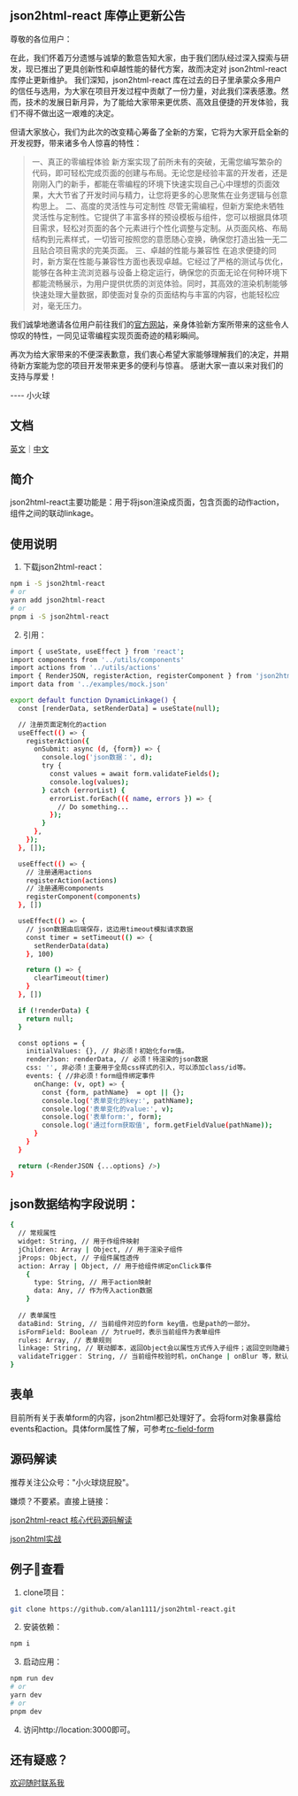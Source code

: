 ## json2html-react 库停止更新公告
尊敬的各位用户：

在此，我们怀着万分遗憾与诚挚的歉意告知大家，由于我们团队经过深入探索与研发，现已推出了更具创新性和卓越性能的替代方案，故而决定对 json2html-react 库停止更新维护。
我们深知，json2html-react 库在过去的日子里承蒙众多用户的信任与选用，为大家在项目开发过程中贡献了一份力量，对此我们深表感激。然而，技术的发展日新月异，为了能给大家带来更优质、高效且便捷的开发体验，我们不得不做出这一艰难的决定。

但请大家放心，我们为此次的改变精心筹备了全新的方案，它将为大家开启全新的开发视野，带来诸多令人惊喜的特性：
> 一、真正的零编程体验
新方案实现了前所未有的突破，无需您编写繁杂的代码，即可轻松完成页面的创建与布局。无论您是经验丰富的开发者，还是刚刚入门的新手，都能在零编程的环境下快速实现自己心中理想的页面效果，大大节省了开发时间与精力，让您将更多的心思聚焦在业务逻辑与创意构思上。
> 二、高度的灵活性与可定制性
尽管无需编程，但新方案绝未牺牲灵活性与定制性。它提供了丰富多样的预设模板与组件，您可以根据具体项目需求，轻松对页面的各个元素进行个性化调整与定制。从页面风格、布局结构到元素样式，一切皆可按照您的意愿随心变换，确保您打造出独一无二且贴合项目需求的完美页面。
> 三、卓越的性能与兼容性
在追求便捷的同时，新方案在性能与兼容性方面也表现卓越。它经过了严格的测试与优化，能够在各种主流浏览器与设备上稳定运行，确保您的页面无论在何种环境下都能流畅展示，为用户提供优质的浏览体验。同时，其高效的渲染机制能够快速处理大量数据，即使面对复杂的页面结构与丰富的内容，也能轻松应对，毫无压力。

我们诚挚地邀请各位用户前往我们的[官方网站](https://i-simple.fun/)，亲身体验新方案所带来的这些令人惊叹的特性，一同见证零编程实现页面奇迹的精彩瞬间。

再次为给大家带来的不便深表歉意，我们衷心希望大家能够理解我们的决定，并期待新方案能为您的项目开发带来更多的便利与惊喜。
感谢大家一直以来对我们的支持与厚爱！

---- 小火球

## 文档
[英文](https://github.com/alan1111/json2html-react/blob/main/README_EN.md)｜[中文](https://github.com/alan1111/json2html-react/blob/main/README.md)

## 简介
json2html-react主要功能是：用于将json渲染成页面，包含页面的动作action，组件之间的联动linkage。

## 使用说明

1. 下载json2html-react：
```bash
npm i -S json2html-react
# or
yarn add json2html-react
# or
pnpm i -S json2html-react
```
2. 引用：

```bash
import { useState, useEffect } from 'react';
import components from '../utils/components'
import actions from '../utils/actions'
import { RenderJSON, registerAction, registerComponent } from 'json2html-react';
import data from '../examples/mock.json'

export default function DynamicLinkage() {
  const [renderData, setRenderData] = useState(null);

  // 注册页面定制化的action
  useEffect(() => {
    registerAction({
      onSubmit: async (d, {form}) => {
        console.log('json数据：', d);
        try {
          const values = await form.validateFields();
          console.log(values);
        } catch (errorList) {
          errorList.forEach(({ name, errors }) => {
            // Do something...
          });
        }
      },
    });
  }, []);

  useEffect(() => {
    // 注册通用actions
    registerAction(actions)
    // 注册通用components
    registerComponent(components)
  }, [])

  useEffect(() => {
    // json数据由后端保存，这边用timeout模拟请求数据
    const timer = setTimeout(() => {
      setRenderData(data)
    }, 100)

    return () => {
      clearTimeout(timer)
    }
  }, [])

  if (!renderData) {
    return null;
  }

  const options = {
    initialValues: {}, // 非必须！初始化form值。
    renderJson: renderData, // 必须！待渲染的json数据
    css: '', 非必须！主要用于全局css样式的引入，可以添加class/id等。
    events: { //非必须！form组件绑定事件
      onChange: (v, opt) => {
        const {form, pathName}  = opt || {};
        console.log('表单变化的key:', pathName);
        console.log('表单变化的value:', v);
        console.log('表单form:', form);
        console.log('通过form获取值', form.getFieldValue(pathName));
      }
    }
  }

  return (<RenderJSON {...options} />)
}

```
## json数据结构字段说明：

```bash
{
  // 常规属性
  widget: String, // 用于作组件映射
  jChildren: Array | Object, // 用于渲染子组件
  jProps: Object, // 子组件属性透传
  action: Array | Object, // 用于给组件绑定onClick事件
    {
      type: String, // 用于action映射
      data: Any, // 作为传入action数据
    }
  
  // 表单属性
  dataBind: String, // 当前组件对应的form key值，也是path的一部分。
  isFormField: Boolean // 为true时，表示当前组件为表单组件
  rules: Array, // 表单规则
  linkage: String, // 联动脚本，返回Object会以属性方式传入子组件；返回空则隐藏子组件。
  validateTrigger： String, // 当前组件校验时机，onChange | onBlur 等，默认onBlur，即失焦时候校验。
}
```

## 表单

目前所有关于表单form的内容，json2html都已处理好了。会将form对象暴露给events和action。具体form属性了解，可参考[rc-field-form](https://www.npmjs.com/package/rc-field-form)

## 源码解读

推荐关注公众号："小火球烧屁股"。

嫌烦？不要紧。直接上链接： 

[json2html-react 核心代码源码解读](https://mp.weixin.qq.com/s?__biz=MzkzMTQ1NDU4Nw==&mid=2247484271&idx=1&sn=f8230fba87efed9a997a7f53c1198508&chksm=c26b887bf51c016d7f6085fee855c69596932c6af8d2478362caa128df25350a353f74daa40c&token=1854349548&lang=zh_CN#rd)

[json2html实战](https://mp.weixin.qq.com/s?__biz=MzkzMTQ1NDU4Nw==&mid=2247484526&idx=1&sn=ba82a0a3abd427d25cd0c96b3ac0a87e&chksm=c26b8f7af51c066c44336256ab1e7069dc968747ab4949d46cda73f56cf58377462db05124ae&token=1531096240&lang=zh_CN#rd)

## 例子🌰查看
1. clone项目：
```bash
git clone https://github.com/alan1111/json2html-react.git
```

2. 安装依赖： 
```bash
npm i
```

3. 启动应用：

```bash
npm run dev
# or
yarn dev
# or
pnpm dev
```

4. 访问http://location:3000即可。

## 还有疑惑？

[欢迎随时联系我](https://i-simple.fun/contactUs)

